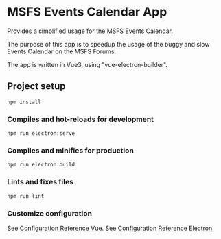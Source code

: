 # MSFS Events Calendar App
Provides a simplified usage for the MSFS Events Calendar.

The purpose of this app is to speedup the usage of the buggy and slow Events Calendar on the MSFS Forums.

The app is written in Vue3, using "vue-electron-builder".

## Project setup
```
npm install
```

### Compiles and hot-reloads for development
```
npm run electron:serve
```

### Compiles and minifies for production
```
npm run electron:build
```

### Lints and fixes files
```
npm run lint
```

### Customize configuration
See [Configuration Reference Vue](https://cli.vuejs.org/config/).
See [Configuration Reference Electron](https://nklayman.github.io/vue-cli-plugin-electron-builder/).
